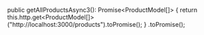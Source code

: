  public getAllProductsAsync3(): Promise<ProductModel[]> {
        return this.http.get<ProductModel[]>("http://localhost:3000/products").toPromise();
    }
    .toPromise();